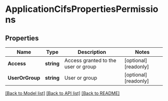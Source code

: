# ApplicationCifsPropertiesPermissions

## Properties

Name | Type | Description | Notes
------------ | ------------- | ------------- | -------------
**Access** | **string** | Access granted to the user or group | [optional] [readonly] 
**UserOrGroup** | **string** | User or group | [optional] [readonly] 

[[Back to Model list]](../README.md#documentation-for-models) [[Back to API list]](../README.md#documentation-for-api-endpoints) [[Back to README]](../README.md)


